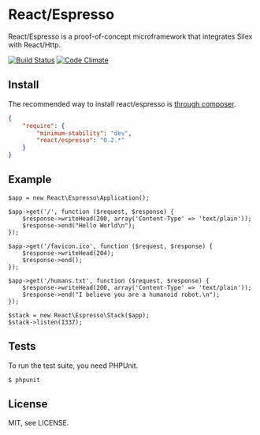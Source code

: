 # React/Espresso

React/Espresso is a proof-of-concept microframework that integrates Silex with
React/Http.

[![Build Status](https://secure.travis-ci.org/reactphp/espresso.png?branch=master)](http://travis-ci.org/reactphp/espresso) [![Code Climate](https://codeclimate.com/github/reactphp/espresso/badges/gpa.svg)](https://codeclimate.com/github/reactphp/espresso)

## Install

The recommended way to install react/espresso is [through
composer](http://getcomposer.org).

```JSON
{
    "require": {
        "minimum-stability": "dev",
        "react/espresso": "0.2.*"
    }
}
```

## Example

    $app = new React\Espresso\Application();

    $app->get('/', function ($request, $response) {
        $response->writeHead(200, array('Content-Type' => 'text/plain'));
        $response->end("Hello World\n");
    });

    $app->get('/favicon.ico', function ($request, $response) {
        $response->writeHead(204);
        $response->end();
    });

    $app->get('/humans.txt', function ($request, $response) {
        $response->writeHead(200, array('Content-Type' => 'text/plain'));
        $response->end("I believe you are a humanoid robot.\n");
    });

    $stack = new React\Espresso\Stack($app);
    $stack->listen(1337);

## Tests

To run the test suite, you need PHPUnit.

    $ phpunit

## License

MIT, see LICENSE.
